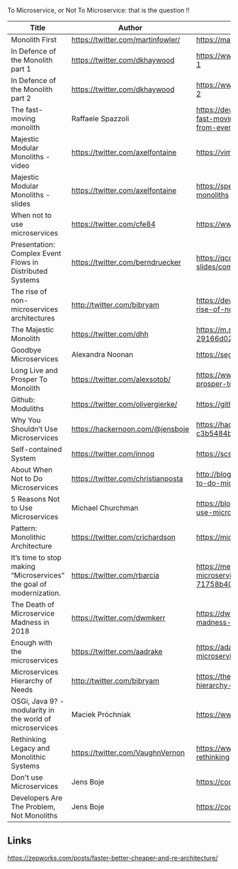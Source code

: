 To Microservice, or Not To Microservice: that is the question !!

| Title                                                      | Author  | Link                                                                                     |
|---------------------------------------------------------------------|------------------------------------|---------------------------------------------------------------------------------------------------------------------------------------|
| Monolith First                                                      | https://twitter.com/martinfowler/  | https://martinfowler.com/bliki/MonolithFirst.html                                                                                     |
| In Defence of the Monolith part 1                                   | https://twitter.com/dkhaywood      | https://www.infoq.com/articles/monolith-defense-part-1                                                                                |
| In Defence of the Monolith part 2                                   | https://twitter.com/dkhaywood      | https://www.infoq.com/articles/monolith-defense-part-2                                                                                |
| The fast-moving monolith                                            | Raffaele Spazzoli                  | https://developers.redhat.com/blog/2016/10/27/the-fast-moving-monolith-how-we-sped-up-delivery-from-every-three-months-to-every-week/ |
| Majestic Modular Monoliths - video                                  | https://twitter.com/axelfontaine   | https://vimeo.com/233980163                                                                                                           |
| Majestic Modular Monoliths - slides                                 | https://twitter.com/axelfontaine   | https://speakerdeck.com/axelfontaine/majestic-modular-monoliths                                                                       |
| When not to use microservices                                       | https://twitter.com/cfe84          | https://www.feval.fr/posts/microservices/                                                                                             |
| Presentation: Complex Event Flows in Distributed Systems            | https://twitter.com/berndruecker   | https://qconnewyork.com/system/files/presentation-slides/complex_event_flows_in_distributed_systems_0.pdf                             |
| The rise of non-microservices architectures                         | http://twitter.com/bibryam         | https://developers.redhat.com/blog/2018/09/10/the-rise-of-non-microservices-architectures/                                            |
| The Majestic Monolith                                               | https://twitter.com/dhh            | https://m.signalvnoise.com/the-majestic-monolith-29166d022228                                                                         |
| Goodbye Microservices                                               | Alexandra Noonan                   | https://segment.com/blog/goodbye-microservices/                                                                                       |
| Long Live and Prosper To Monolith                                   | https://twitter.com/alexsotob/     | https://www.slideshare.net/asotobu/long-live-and-prosper-to-monolith                                                                  |
| Github: Moduliths                                                   | https://twitter.com/olivergierke/  | https://github.com/odrotbohm/moduliths                                                                                                |
| Why You Shouldn’t Use Microservices                                 | https://hackernoon.com/@jensboje   | https://hackernoon.com/dont-use-microservices-c3b5484b329a                                                                            |
| Self-contained System                                               | https://twitter.com/innoq          | https://scs-architecture.org/                                                                                                         |
| About When Not to Do Microservices                                  | https://twitter.com/christianposta | http://blog.christianposta.com/microservices/when-not-to-do-microservices/                                                            |
| 5 Reasons Not to Use Microservices                                  | Michael Churchman                  | https://blog.runscope.com/posts/5-reasons-not-to-use-microservices                                                                    |
| Pattern: Monolithic Architecture                                    | https://twitter.com/crichardson    | https://microservices.io/patterns/monolithic.html                                                                                     |
| It’s time to stop making “Microservices” the goal of modernization. | https://twitter.com/rbarcia        | https://medium.com/@rbarcia/its-time-to-stop-making-microservices-the-goal-of-modernization-71758b400287                              |
| The Death of Microservice Madness in 2018                           | https://twitter.com/dwmkerr        | https://dwmkerr.com/the-death-of-microservice-madness-in-2018/                                                                        |
| Enough with the microservices                                       | https://twitter.com/aadrake        | https://adamdrake.com/enough-with-the-microservices.html                                                                              |
| Microservices Hierarchy of Needs                                    | http://twitter.com/bibryam         | https://thenewstack.io/introducing-microservices-hierarchy-needs                                                                      |
| OSGi, Java 9? - modularity in the world of microservices            | Maciek Próchniak                   | https://www.youtube.com/watch?v=GqAv4k22jhI                                                                                           |
| Rethinking Legacy and Monolithic Systems                            | https://twitter.com/VaughnVernon   | https://www.infoq.com/presentations/monolith-legacy-rethinking                                                                        |
| Don't use Microservices                                             | Jens Boje                          | https://codeboje.de/do-not-use-microservices/                                                                                         |
| Developers Are The Problem, Not Monoliths                           | Jens Boje                          | https://codeboje.de/developers-problem-not-monoliths/                                                                                 |




## Links

https://zepworks.com/posts/faster-better-cheaper-and-re-architecture/
